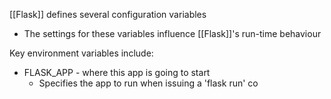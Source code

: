 [[Flask]] defines several configuration variables
- The settings for these variables influence [[Flask]]'s run-time behaviour

Key environment variables include:
- FLASK_APP - where this app is going to start
	- Specifies the app to run when issuing a 'flask run' co